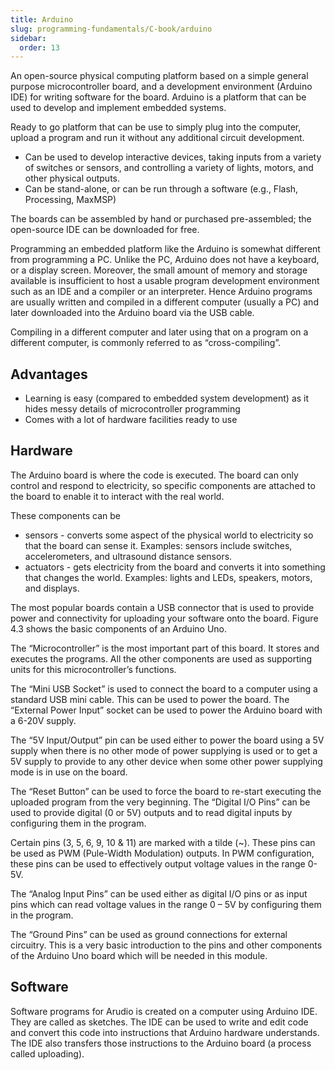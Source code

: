 ```yaml
---
title: Arduino
slug: programming-fundamentals/C-book/arduino
sidebar:
  order: 13
---
```


An open-source physical computing platform based on a simple general purpose
microcontroller board, and a development environment (Arduino IDE) for writing
software for the board. Arduino is a platform that can be used to develop and
implement embedded systems.

Ready to go platform that can be use to simply plug into the computer, upload a
program and run it without any additional circuit development.

- Can be used to develop interactive devices, taking inputs from a variety of
  switches or sensors, and controlling a variety of lights, motors, and other
  physical outputs.
- Can be stand-alone, or can be run through a software (e.g., Flash, Processing,
  MaxMSP)

The boards can be assembled by hand or purchased pre-assembled; the open-source
IDE can be downloaded for free.

Programming an embedded platform like the Arduino is somewhat different from
programming a PC. Unlike the PC, Arduino does not have a keyboard, or a display
screen. Moreover, the small amount of memory and storage available is
insufficient to host a usable program development environment such as an IDE and
a compiler or an interpreter. Hence Arduino programs are usually written and
compiled in a different computer (usually a PC) and later downloaded into the
Arduino board via the USB cable.

Compiling in a different computer and later using that on a program on a
different computer, is commonly referred to as “cross-compiling”.

## Advantages

- Learning is easy (compared to embedded system development) as it hides messy
  details of microcontroller programming
- Comes with a lot of hardware facilities ready to use

## Hardware

The Arduino board is where the code is executed. The board can only control and
respond to electricity, so specific components are attached to the board to
enable it to interact with the real world.

These components can be

- sensors - converts some aspect of the physical world to electricity so that
  the board can sense it. Examples: sensors include switches, accelerometers,
  and ultrasound distance sensors.
- actuators - gets electricity from the board and converts it into something
  that changes the world. Examples: lights and LEDs, speakers, motors, and
  displays.

The most popular boards contain a USB connector that is used to provide power
and connectivity for uploading your software onto the board. Figure 4.3 shows
the basic components of an Arduino Uno.

The “Microcontroller” is the most important part of this board. It stores and
executes the programs. All the other components are used as supporting units for
this microcontroller’s functions.

The “Mini USB Socket” is used to connect the board to a computer using a
standard USB mini cable. This can be used to power the board. The “External
Power Input” socket can be used to power the Arduino board with a 6-20V supply.

The “5V Input/Output” pin can be used either to power the board using a 5V
supply when there is no other mode of power supplying is used or to get a 5V
supply to provide to any other device when some other power supplying mode is in
use on the board.

The “Reset Button” can be used to force the board to re-start executing the
uploaded program from the very beginning. The “Digital I/O Pins” can be used to
provide digital (0 or 5V) outputs and to read digital inputs by configuring them
in the program.

Certain pins (3, 5, 6, 9, 10 & 11) are marked with a tilde (~). These pins can
be used as PWM (Pule-Width Modulation) outputs. In PWM configuration, these pins
can be used to effectively output voltage values in the range 0-5V.

The “Analog Input Pins” can be used either as digital I/O pins or as input pins
which can read voltage values in the range 0 – 5V by configuring them in the
program.

The “Ground Pins” can be used as ground connections for external circuitry. This
is a very basic introduction to the pins and other components of the Arduino Uno
board which will be needed in this module.

## Software

Software programs for Arudio is created on a computer using Arduino IDE. They
are called as sketches. The IDE can be used to write and edit code and convert
this code into instructions that Arduino hardware understands. The IDE also
transfers those instructions to the Arduino board (a process called uploading).
